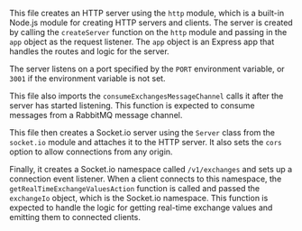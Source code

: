 This file creates an HTTP server using the `http` module, which is a built-in Node.js module for creating HTTP servers and clients. The server is created by calling the `createServer` function on the `http` module and passing in the `app` object as the request listener. The `app` object is an Express app that handles the routes and logic for the server.

The server listens on a port specified by the `PORT` environment variable, or `3001` if the environment variable is not set.

This file also imports the `consumeExchangesMessageChannel` calls it after the server has started listening. This function is expected to consume messages from a RabbitMQ message channel.

This file then creates a Socket.io server using the `Server` class from the `socket.io` module and attaches it to the HTTP server. It also sets the `cors` option to allow connections from any origin.

Finally, it creates a Socket.io namespace called `/v1/exchanges` and sets up a connection event listener. When a client connects to this namespace, the `getRealTimeExchangeValuesAction` function is called and passed the `exchangeIo` object, which is the Socket.io namespace. This function is expected to handle the logic for getting real-time exchange values and emitting them to connected clients.
